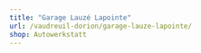 ```yaml
---
title: "Garage Lauzé Lapointe"
url: /vaudreuil-dorion/garage-lauze-lapointe/
shop: Autowerkstatt
---
```

